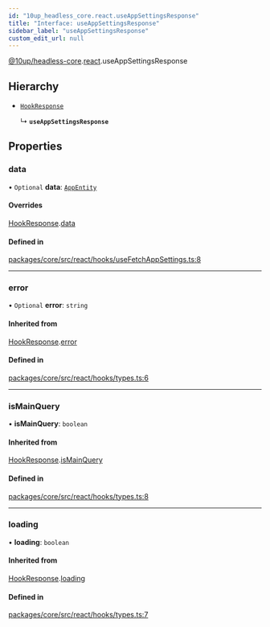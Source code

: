 ```yaml
---
id: "10up_headless_core.react.useAppSettingsResponse"
title: "Interface: useAppSettingsResponse"
sidebar_label: "useAppSettingsResponse"
custom_edit_url: null
---
```


[@10up/headless-core](../modules/10up_headless_core.md).[react](../namespaces/10up_headless_core.react.md).useAppSettingsResponse

## Hierarchy

- [`HookResponse`](10up_headless_core.react.HookResponse.md)

  ↳ **`useAppSettingsResponse`**

## Properties

### data

• `Optional` **data**: [`AppEntity`](10up_headless_core.AppEntity.md)

#### Overrides

[HookResponse](10up_headless_core.react.HookResponse.md).[data](10up_headless_core.react.HookResponse.md#data)

#### Defined in

[packages/core/src/react/hooks/useFetchAppSettings.ts:8](https://github.com/10up/headless/blob/32c3bf4/packages/core/src/react/hooks/useFetchAppSettings.ts#L8)

___

### error

• `Optional` **error**: `string`

#### Inherited from

[HookResponse](10up_headless_core.react.HookResponse.md).[error](10up_headless_core.react.HookResponse.md#error)

#### Defined in

[packages/core/src/react/hooks/types.ts:6](https://github.com/10up/headless/blob/32c3bf4/packages/core/src/react/hooks/types.ts#L6)

___

### isMainQuery

• **isMainQuery**: `boolean`

#### Inherited from

[HookResponse](10up_headless_core.react.HookResponse.md).[isMainQuery](10up_headless_core.react.HookResponse.md#ismainquery)

#### Defined in

[packages/core/src/react/hooks/types.ts:8](https://github.com/10up/headless/blob/32c3bf4/packages/core/src/react/hooks/types.ts#L8)

___

### loading

• **loading**: `boolean`

#### Inherited from

[HookResponse](10up_headless_core.react.HookResponse.md).[loading](10up_headless_core.react.HookResponse.md#loading)

#### Defined in

[packages/core/src/react/hooks/types.ts:7](https://github.com/10up/headless/blob/32c3bf4/packages/core/src/react/hooks/types.ts#L7)
